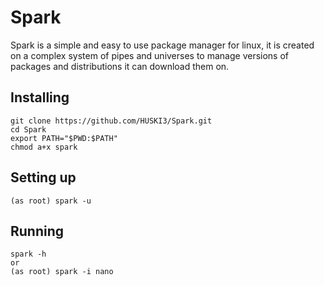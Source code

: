 # Spark
Spark is a simple and easy to use package manager for linux, it is created on a complex system of pipes and universes to manage versions of packages and distributions it can download them on.

## Installing
```
git clone https://github.com/HUSKI3/Spark.git
cd Spark
export PATH="$PWD:$PATH"
chmod a+x spark
```
## Setting up
```
(as root) spark -u
```

## Running
```
spark -h
or
(as root) spark -i nano 
```
